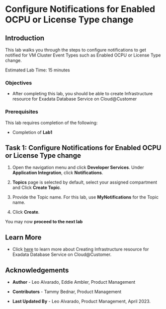 


# Configure Notifications for Enabled OCPU or License Type change


## Introduction

This lab walks you through the steps to configure notifications to get notified for VM Cluster Event Types such as Enabled OCPU or License Type change.

Estimated Lab Time: 15 minutes

<!-- Watch the video below for a quick walk-through of the lab.
[Create an Exadata Database Service on Cloud@Customer Infrastructure](youtube:DCrivNA5bs8)
-->
### Objectives

-   After completing this lab, you should be able to create Infrastructure resource for Exadata Database Service on Cloud@Customer

### Prerequisites

This lab requires completion of the following:

* Completion of **Lab1**

## Task 1: Configure Notifications for Enabled OCPU or License Type change

1. Open the navigation menu and click **Developer Services**. Under **Application Integration**, click **Notifications**.

2. **Topics** page is selected by default, select your assigned compartment and Click **Create Topic**.

3. Provide the Topic name. For this lab, use **MyNotifications** for the Topic name.
   
4. Click **Create**.


You may now **proceed to the next lab**

## Learn More

* Click [here](https://docs.oracle.com/en/engineered-systems/exadata-cloud-at-customer/ecccm/ecc-provisioning.html#GUID-4CB5B5E1-E853-4CA2-B43D-54CD18A8F28A) to learn more about Creating Infrastructure resource for Exadata Database Service on Cloud@Customer.

## Acknowledgements

* **Author** - Leo Alvarado, Eddie Ambler, Product Management

* **Contributors** - Tammy Bednar, Product Management

* **Last Updated By** - Leo Alvarado, Product Management, April 2023.
